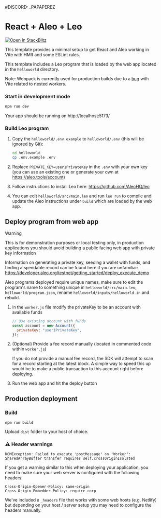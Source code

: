 #DISCORD: _PAPAPEREZ







# React + Aleo + Leo

[![Open in StackBlitz](https://developer.stackblitz.com/img/open_in_stackblitz.svg)](https://stackblitz.com/fork/github/AleoHQ/sdk/tree/testnet3/create-aleo-app/template-react)

This template provides a minimal setup to get React and Aleo working in Vite
with HMR and some ESLint rules.

This template includes a Leo program that is loaded by the web app located in
the `helloworld` directory.

Note: Webpack is currently used for production builds due to a
[bug](https://github.com/vitejs/vite/issues/13367) with Vite related to nested
workers.

### Start in development mode

```bash
npm run dev
```

Your app should be running on http://localhost:5173/

### Build Leo program

1. Copy the `helloworld/.env.example` to `helloworld/.env` (this will be ignored
   by Git):

   ```bash
   cd helloworld
   cp .env.example .env
   ```

2. Replace `PRIVATE_KEY=user1PrivateKey` in the `.env` with your own key (you
   can use an existing one or generate your own at https://aleo.tools/account)

3. Follow instructions to install Leo here: https://github.com/AleoHQ/leo

4. You can edit `helloworld/src/main.leo` and run `leo run` to compile and update the
   Aleo instructions under `build` which are loaded by the web app.

## Deploy program from web app

> [!WARNING]  
> This is for demonstration purposes or local testing only, in production applications you
> should avoid building a public facing web app with private key information

Information on generating a private key, seeding a wallet with funds, and finding a spendable record can be found here
if you are unfamiliar: https://developer.aleo.org/testnet/getting_started/deploy_execute_demo

Aleo programs deployed require unique names, make sure to edit the program's name to something unique in `helloworld/src/main.leo`, `helloworld/program.json`, rename `helloworld/inputs/helloworld.in` and rebuild.

1. In the `worker.js` file modify the privateKey to be an account with available
   funds

   ```js
   // Use existing account with funds
   const account = new Account({
     privateKey: "user1PrivateKey",
   });
   ```

2. (Optional) Provide a fee record manually (located in commented code within `worker.js`)

   If you do not provide a manual fee record, the SDK will attempt to scan for a record starting at the latest block. A simple way to speed this up would be to make a public transaction to this account right before deploying.
   
3. Run the web app and hit the deploy button

## Production deployment

### Build

`npm run build`

Upload `dist` folder to your host of choice.

### ⚠️ Header warnings

`DOMException: Failed to execute 'postMessage' on 'Worker': SharedArrayBuffer transfer requires self.crossOriginIsolated`

If you get a warning similar to this when deploying your application, you need
to make sure your web server is configured with the following headers:

```
Cross-Origin-Opener-Policy: same-origin
Cross-Origin-Embedder-Policy: require-corp
```

We've included a `_headers` file that works with some web hosts (e.g. Netlify)
but depending on your host / server setup you may need to configure the headers
manually.
